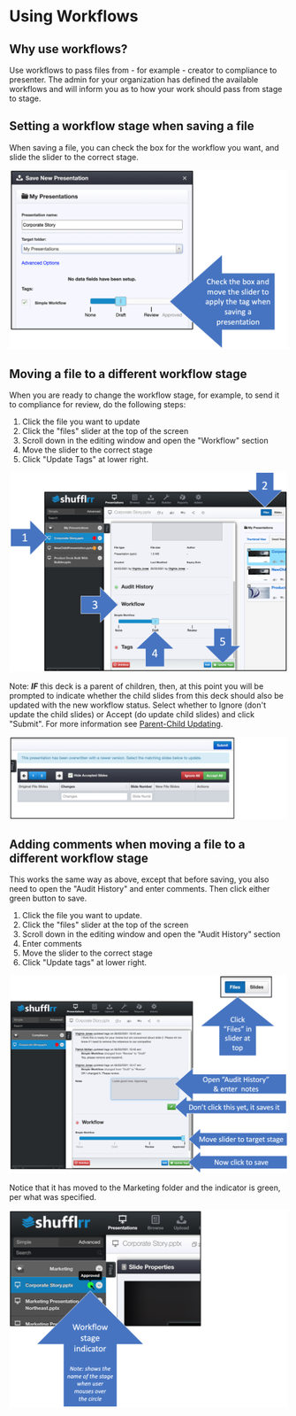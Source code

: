 # Using Workflows

## Why use workflows? 

Use workflows to pass files from - for example - creator to compliance to presenter. The admin for your organization has defined the available workflows and will inform you as to how your work should pass from stage to stage. 

## Setting a workflow stage when saving a file

When saving a file, you can check the box for the workflow you want, and slide the slider to the correct stage. 

![Using workflows when saving](img/admin-tags-workflows-usingthem.png)

## Moving a file to a different workflow stage

When you are ready to change the workflow stage, for example, to send it to compliance for review, do the following steps: 

1. Click the file you want to update
2. Click the "files" slider at the top of the screen
3. Scroll down in the editing window and open the "Workflow" section
4. Move the slider to the correct stage
5. Click "Update Tags" at lower right. 

![Changing the workflow stage](img/admin-tags-workflows-updatingtags.png)

Note: ***IF*** this deck is a parent of children, then, at this point you will be prompted to indicate whether the child slides from this deck should also be updated with the new workflow status. Select whether to Ignore (don't update the child slides) or Accept (do update child slides) and click "Submit". For more information see [Parent-Child Updating](presentations-version-control.md).

![Updating children after changing workflow stage](img/admin-tags-workflows-updatingtags-2.png)

## Adding comments when moving a file to a different workflow stage

This works the same way as above, except that before saving, you also need to open the "Audit History" and enter comments. Then click either green button to save. 

1. Click the file you want to update. 
2. Click the "files" slider at the top of the screen
3. Scroll down in the editing window and open the "Audit History" section
4. Enter comments
5. Move the slider to the correct stage
6. Click "Update tags" at lower right. 

![Adding comments when moving a file to a different workflow stage](img/admin-tags-workflows-updatingtags-comments.png)

Notice that it has moved to the Marketing folder and the indicator is green, per what was specified. 

![Approved indicator](img/admin-tags-workflows-stage3-indicator.png)